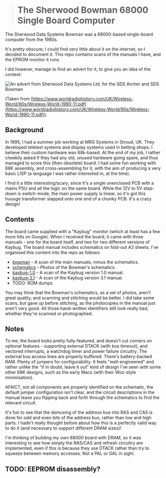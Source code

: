 ># The Sherwood Bowman 68000 Single Board Computer

The Sherwood Data Systems Bowman was a 68000-based single-board
computer from the 1980s.

It's pretty obscure; I could find very little about it on the
internet, so I decided to document it. This repo contains scans of the
manuals I have, and the EPROM monitor it runs.

I *did* however, manage to find an advert for it, to give you an idea
of the context:

![An advert from Sherwood Data Systems Ltd. for the SDS Archer and SDS
Bowman](./advert.png)

(Taken from
[https://www.worldradiohistory.com/UK/Wireless-World/90s/Wireless-World-1990-11.pdf](https://www.worldradiohistory.com/UK/Wireless-World/90s/Wireless-World-1990-11.pdf)).

## Background

In 1995, I had a summer job working at MRG Systems in Stroud, UK. They
developed teletext systems and display systems used in betting
shops. I believe their custom hardware was 68k-based. At the end of my
job, I rather cheekily asked if they had any old, unused hardware
going spare, and thus managed to score this (then obsolete) board. I
had some fun working with 68K assembly, and cross-assembling for it,
with the aim of producing a very basic LISP (a language I was rather
interested in, at the time).

I find it a little interesting/scary, since it's a single unenclosed
PCB with a mains PSU and all the logic on the same board. While the
12V to 5V step-down is switch-mode, the main power supply is linear,
so it's got this huuuge transformer slapped onto one end of a chunky
PCB. It's a crazy design!

## Contents

The board came supplied with a "Kaybug" monitor (which at least has a
few more hits on Google). When I received the board, it came with
three manuals - one for the board itself, and two for two different
versions of Kaybug. The board manual includes schematics on fold-out
A3 sheets. I've organised this content into the repo as follows:

 * [bowman](./bowman) - A scan of the main manuals, minus the
   schematics.
 * [schematics](./schematics) - Photos of the Bowman's schematics.
 * [kaybug-1.0](./kaybug-1.0) - A scan of the Kaybug version 1.0
   manual.
 * [kaybug-3.1](./kaybug-3.1) - A scan of the Kaybug version 3.1
   manual.
 * TODO: ROM dumps

You may think that the Bowman's schematics, as a set of photos, aren't
great quality, and scanning and stitching would be better. I did take
some scans, but gave up before stitching, as the photocopies in the
manual just aren't very good. All those hand-written identifiers still
look really bad, whether they're scanned or photographed.

## Notes

To me, the board looks pretty fully-featured, and doesn't cut corners
on optional features - supporting external DTACK (with bus timeout),
and vectored interrupts, a watchdog timer and power failure
circuitry. The external bus access lines are properly
buffered. There's battery-backed RAM. Plenty of jumpers for
configurability. It feels "well-engineered" and rather unlike the "if
in doubt, leave it out" kind of design I've seen with some other 68K
designs, such as the early Macs (with their Woz-style minimisation).

AFAICT, not all components are properly identified on the schematic,
the default jumper configuration isn't clear, and the circuit
descriptions in the manual leave you flipping back and forth through
the schematics to find the relevant circuit.

It's fun to see that the demuxing of the address bus into RAS and CAS
is done for odd and even bits of the address bus, rather than low and
high parts. I hadn't really thought before about how this is a
perfectly valid way to do it (and necessary to support different DRAM
sizes)!

I'm thinking of building my own 68000 board with DRAM, so it was
interesting to see how simply the RAS/CAS and refresh circuitry are
implemented, even if this is because they use DTACK rather than try to
squeeze between memory accesses. Not a PAL or GAL in sight.

## TODO: EEPROM disassembly?

